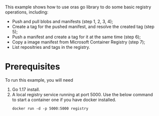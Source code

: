 This example shows how to use oras go library to do some basic registry operations, including:

- Push and pull blobs and manifests (step 1, 2, 3, 4);
- Create a tag for the pushed manifest, and resolve the created tag (step 5);
- Push a manifest and create a tag for it at the same time (step 6);
- Copy a image manifest from Microsoft Container Registry (step 7);
- List repositries and tags in the registry.

# Prerequisites
To run this example, you will need

1) Go 1.17 install.
2) A local registry service running at port 5000. Use the below command to start a container one if you have docker installed. 
    ```
    docker run -d -p 5000:5000 registry
    ```